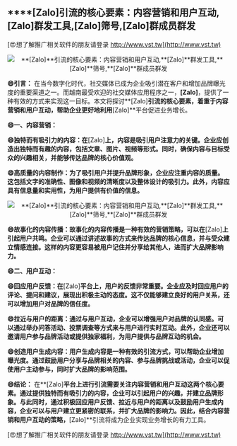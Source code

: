 ## ****[Zalo]**引流的核心要素：内容营销和用户互动,**[Zalo]**群发工具,**[Zalo]**筛号,**[Zalo]**群成员群发**

[😍想了解推广相关软件的朋友请登录 http://www.vst.tw](http://www.vst.tw)

 <center><img src="https://vst.tw/MP4/tuiguang/png/0.png" alt="**[Zalo]**引流的核心要素：内容营销和用户互动,**[Zalo]**群发工具,**[Zalo]**筛号,**[Zalo]**群成员群发"></center>

**😄引言：**
在当今数字化时代，社交媒体已成为企业吸引潜在客户和增加品牌曝光度的重要渠道之一。而越南最受欢迎的社交媒体应用程序之一，**[Zalo]**，提供了一种有效的方式来实现这一目标。本文将探讨**[Zalo]**引流的核心要素，着重于内容营销和用户互动，帮助企业更好地利用**[Zalo]**平台促进业务增长。

**😄一、内容营销：**

**😄独特而有吸引力的内容：在**[Zalo]**上，内容是吸引用户注意力的关键。企业应创造出独特而有趣的内容，包括文章、图片、视频等形式。同时，确保内容与目标受众的兴趣相关，并能够传达品牌的核心价值观。**

**😄高质量的内容制作：为了吸引用户并提升品牌形象，企业应注重内容的质量。这包括文字的准确性、图像和视频的清晰度以及整体设计的吸引力。此外，内容应具有信息量和实用性，为用户提供有价值的信息。**

 <center><img src="https://vst.tw/MP4/tuiguang/png/6.png" alt="**[Zalo]**引流的核心要素：内容营销和用户互动,**[Zalo]**群发工具,**[Zalo]**筛号,**[Zalo]**群成员群发"></center>

**😄故事化的内容传播：故事化的内容传播是一种有效的营销策略，可以在**[Zalo]**上引起用户共鸣。企业可以通过讲述故事的方式来传达品牌的核心信息，并与受众建立情感连接。这样的内容更容易被用户记住并分享给其他人，进而扩大品牌影响力。**

**😄二、用户互动：**

**😄回应用户反馈：在**[Zalo]**平台上，用户的反馈非常重要。企业应及时回应用户的评论、提问和建议，展现出积极主动的态度。这不仅能够建立良好的用户关系，还可以增加用户对品牌的信任度。**

**😄拉近与用户的距离：通过与用户互动，企业可以增强用户对品牌的认同感。可以通过举办问答活动、投票调查等方式来与用户进行实时互动。此外，企业还可以邀请用户参与品牌活动或提供独家福利，为用户提供与品牌互动的机会。**

**😄创造用户生成内容：用户生成内容是一种有效的引流方式，可以帮助企业增加曝光度。通过鼓励用户分享与品牌相关的内容、参与品牌挑战或活动，企业可以促使用户主动参与，同时扩大品牌的影响范围。**

**😄结论：**
在**[Zalo]**平台上进行引流需要关注内容营销和用户互动这两个核心要素。通过提供独特而有吸引力的内容，企业可以引起用户的兴趣，并建立品牌形象。与此同时，通过积极回应用户反馈、拉近与用户的距离以及鼓励用户生成内容，企业可以与用户建立更紧密的联系，并扩大品牌的影响力。因此，结合内容营销和用户互动的策略，**[Zalo]**引流将成为企业实现业务增长的有力工具。

[😍想了解推广相关软件的朋友请登录 http://www.vst.tw](http://www.vst.tw)



